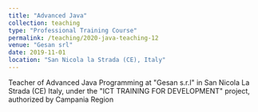 ```yaml
---
title: "Advanced Java"
collection: teaching
type: "Professional Training Course"
permalink: /teaching/2020-java-teaching-12
venue: "Gesan srl"
date: 2019-11-01
location: "San Nicola la Strada (CE), Italy"
---
```


Teacher of Advanced Java Programming at "Gesan s.r.l" in San Nicola La Strada (CE) Italy, under the "ICT TRAINING FOR DEVELOPMENT" project, authorized by Campania Region